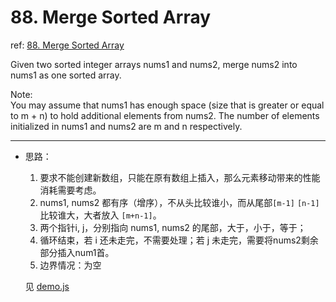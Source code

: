 # 88. Merge Sorted Array

ref: [88. Merge Sorted Array](https://leetcode.com/problems/merge-sorted-array/)

Given two sorted integer arrays nums1 and nums2, merge nums2 into nums1 as one sorted array.

Note:  
You may assume that nums1 has enough space (size that is greater or equal to m + n) to hold additional elements 
from nums2. The number of elements initialized in nums1 and nums2 are m and n respectively.

***

* 思路：
    1. 要求不能创建新数组，只能在原有数组上插入，那么元素移动带来的性能消耗需要考虑。
    2. nums1, nums2 都有序（增序），不从头比较谁小，而从尾部`[m-1]` `[n-1]` 比较谁大，大者放入 `[m+n-1]`。
    3. 两个指针i, j，分别指向 nums1, nums2 的尾部，大于，小于，等于；
    4. 循环结束，若 i 还未走完，不需要处理；若 j 未走完，需要将nums2剩余部分插入num1首。
    5. 边界情况：为空
    
    见 [demo.js](https://github.com/cardaminexhz/cardaminexhz.github.io/blob/master/practiceDemo/algorithms/leetcode/88-Merge%20Sorted%20Array/demo.js)